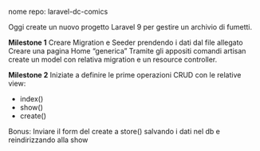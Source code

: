 nome repo: laravel-dc-comics

Oggi create un nuovo progetto Laravel 9 per gestire un archivio di fumetti.

**********************Milestone 1**********************
Creare Migration e Seeder prendendo i dati dal file allegato
Creare una pagina Home “generica”
Tramite gli appositi comandi artisan create un model con relativa migration e un resource controller.

**********************Milestone 2**********************
Iniziate a definire le prime operazioni CRUD con le relative view:
- index()
- show()
- create()

Bonus: Inviare il form del create a store() salvando i dati nel db e reindirizzando alla show
